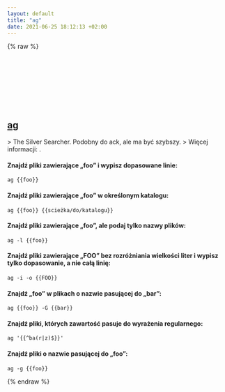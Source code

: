 ```yaml
---
layout: default
title: "ag"
date: 2021-06-25 18:12:13 +02:00
---
```

{% raw %}
<h2 id="ag">
  <a href="/pl/common/ag.html">ag</a> <a href="#ag"><svg class="icon">
    <use href="/assets/images/unicode_sprite.svg#link" />
  </svg></a>
</h2>
> The Silver Searcher. Podobny do ack, ale ma być szybszy.
> Więcej informacji: <https://github.com/ggreer/the_silver_searcher>.

#### Znajdź pliki zawierające „foo” i wypisz dopasowane linie:
```shell
ag {{foo}}
```
#### Znajdź pliki zawierające „foo” w określonym katalogu:
```shell
ag {{foo}} {{scieżka/do/katalogu}}
```
#### Znajdź pliki zawierające „foo”, ale podaj tylko nazwy plików:
```shell
ag -l {{foo}}
```
#### Znajdź pliki zawierające „FOO” bez rozróżniania wielkości liter i wypisz tylko dopasowanie, a nie całą linię:
```shell
ag -i -o {{FOO}}
```
#### Znajdź „foo” w plikach o nazwie pasującej do „bar”:
```shell
ag {{foo}} -G {{bar}}
```
#### Znajdź pliki, których zawartość pasuje do wyrażenia regularnego:
```shell
ag '{{^ba(r|z)$}}'
```
#### Znajdź pliki o nazwie pasującej do „foo”:
```shell
ag -g {{foo}}
```
{% endraw %}